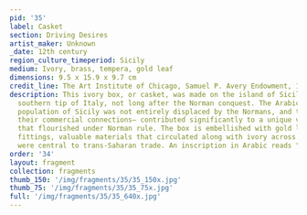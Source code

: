 ```yaml
---
pid: '35'
label: Casket
section: Driving Desires
artist_maker: Unknown
_date: 12th century
region_culture_timeperiod: Sicily
medium: Ivory, brass, tempera, gold leaf
dimensions: 9.5 x 15.9 x 9.7 cm
credit_line: The Art Institute of Chicago, Samuel P. Avery Endowment, 1926.389
description: This ivory box, or casket, was made on the island of Sicily, off the
  southern tip of Italy, not long after the Norman conquest. The Arabic-speaking Muslim
  population of Sicily was not entirely displaced by the Normans, and these communities—and
  their commercial connections— contributed significantly to a unique visual culture
  that flourished under Norman rule. The box is embellished with gold leaf and copper
  fittings, valuable materials that circulated along with ivory across networks that
  were central to trans-Saharan trade. An inscription in Arabic reads "May glory endure."
order: '34'
layout: fragment
collection: fragments
thumb_150: '/img/fragments/35/35_150x.jpg'
thumb_75: '/img/fragments/35/35_75x.jpg'
full: '/img/fragments/35/35_640x.jpg'
---
```

